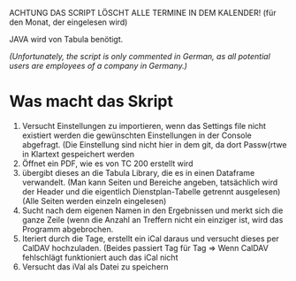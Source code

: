 ACHTUNG DAS SCRIPT LÖSCHT ALLE TERMINE IN DEM KALENDER! (für den Monat, der eingelesen wird)

JAVA wird von Tabula benötigt.


_(Unfortunately, the script is only commented in German, as all potential users are employees of a company in Germany.)_

# Was macht das Skript
1. Versucht Einstellungen zu importieren, wenn das Settings file nicht existiert werden die gewünschten Einstellungen in der Console abgefragt. (Die Einstellung sind nicht hier in dem git, da dort Passw(rtwe in Klartext gespeichert werden
2. Öffnet ein PDF, wie es von TC 200 erstellt wird
3. übergibt dieses an die Tabula Library, die es in einen Dataframe verwandelt. (Man kann Seiten und Bereiche angeben, tatsächlich wird der Header und die eigentlich Dienstplan-Tabelle getrennt ausgelesen) (Alle Seiten werden einzeln eingelesen)
4. Sucht nach dem eigenen Namen in den Ergebnissen und merkt sich die ganze Zeile (wenn die Anzahl an Treffern nicht ein einziger ist, wird das Programm abgebrochen.
5. Iteriert durch die Tage, erstellt ein iCal daraus und versucht dieses per CalDAV hochzuladen. (Beides passiert Tag für Tag => Wenn CalDAV fehlschlägt funktioniert auch das iCal nicht
6. Versucht das iVal als Datei zu speichern
